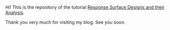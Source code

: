 Hi! This is the repository of the tutorial <a href="https://juanpacarreon.com/posts/response-surface-designs/" target="_blank">Response Surface Designs and their Analysis</a>.

Thank you very much for visiting my blog. See you soon.
